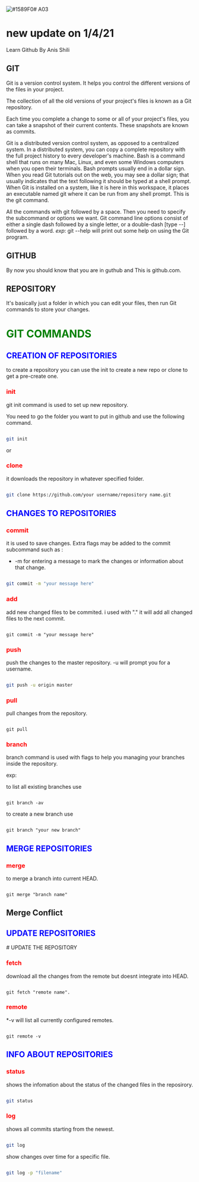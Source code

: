 
![#1589F0](https://placehold.it/15/1589F0/000000?text=+)# A03
# new update on 1/4/21



Learn Github By Anis Shili

## **GIT**

Git is a version control system. It helps you control the different versions of the files in your project.

The collection of all the old versions of your project's files is known as a Git repository.

Each time you complete a change to some or all of your project's files, you can take a snapshot of their current contents. These snapshots are known as commits.

Git is a distributed version control system, as opposed to a centralized system. In a distributed system, you can copy a complete repository with the full project history to every developer's machine.
Bash is a command shell that runs on many Mac, Linux, and even some Windows computers when you open their terminals.
Bash prompts usually end in a dollar sign. When you read Git tutorials out on the web, you may see a dollar sign; that usually indicates that the text following it should be typed at a shell prompt.
When Git is installed on a system, like it is here in this workspace, it places an executable named git where it can be run from any shell prompt. This is the git command.

All the commands with git followed by a space.
Then you need to specify the subcommand or options we want.
Git command line options consist of either a single dash followed by a single letter, or a double-dash [type --] followed by a word.
*exp*: git --help will print out some help on using the Git program.

## **GITHUB**

By now you should know that you are in guthub and This is github.com.

## **REPOSITORY**

It's basically just a folder in which you can edit your files, then run Git commands to store your changes.


<h1 style="color:green"><b>GIT COMMANDS</b></h1>

<h2 style="color:blue">CREATION OF REPOSITORIES</h2>
to create a repository you can use the init to create a new repo or clone to get a pre-create one.

<h3 style="color:red">init</h3>

git init command is used to set up new repository.

You need to go the folder you want to put in github and use the following command.

```bash

git init

```

or

<h3 style="color:red">clone</h3>



it downloads the repository in whatever specified folder.

```bash

git clone https://github.com/your username/repository name.git
```


<h2 style="color:blue">CHANGES TO REPOSITORIES</h2>



<h3 style="color:red">commit</h3>

it is used to save changes. Extra flags may be added to the commit subcommand such as :

* -m for entering a message to mark the changes or information about that change.

```bash

git commit -m "your message here"

```

<h3 style="color:red">add</h3>

add new changed files to be commited. i used with "." it will add all changed files to the next commit.

```git

git commit -m "your message here"

```

<h3 style="color:red">push</h3>

push the changes to the master repository. -u will prompt you for a username.

```bash

git push -u origin master

```

<h3 style="color:red">pull</h3>

pull changes from the repository.

```git

git pull
```

<h3 style="color:red">branch</h3>

branch command is used with flags to help you managing your branches inside the repository.

exp:

to list all existing branches use

```git

git branch -av
```

to create a new branch use

```git

git branch "your new branch"

```

<h2 style="color:blue">MERGE REPOSITORIES</h2>

<h3 style="color:red">merge</h3>

to merge a branch into current HEAD.

```git

git merge "branch name"

```

## Merge Conflict

<h2 style="color:blue">UPDATE REPOSITORIES</h2>
# UPDATE THE REPOSITORY

<h3 style="color:red">fetch</h3>

download all the changes from the remote but doesnt integrate into HEAD.

```git

git fetch "remote name".

```

<h3 style="color:red">remote</h3>

*-v will list all currently configured remotes.

```git

git remote -v

```
<h2 style="color:blue">INFO ABOUT REPOSITORIES</h2>

<h3 style="color:red">status</h3>

shows the infomation about the status of the changed files in the reposirory.

```bash

git status

```


<h3 style="color:red">log</h3>

shows all commits starting from the newest.

```bash

git log

```

show changes over time for a specific file.

```bash

git log -p "filename"

```
